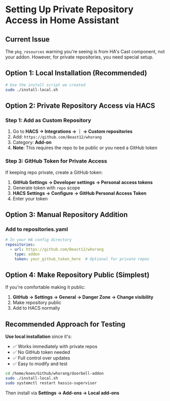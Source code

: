 # Setting Up Private Repository Access in Home Assistant

## Current Issue
The `pkg_resources` warning you're seeing is from HA's Cast component, not your addon. However, for private repositories, you need special setup.

## Option 1: Local Installation (Recommended)
```bash
# Use the install script we created
sudo ./install-local.sh
```

## Option 2: Private Repository Access via HACS

### Step 1: Add as Custom Repository
1. Go to **HACS → Integrations → ⋮ → Custom repositories**
2. Add: `https://github.com/Beast12/whorang`
3. Category: **Add-on**
4. **Note**: This requires the repo to be public or you need a GitHub token

### Step 3: GitHub Token for Private Access
If keeping repo private, create a GitHub token:

1. **GitHub Settings → Developer settings → Personal access tokens**
2. Generate token with `repo` scope
3. **HACS Settings → Configure → GitHub Personal Access Token**
4. Enter your token

## Option 3: Manual Repository Addition

### Add to repositories.yaml
```yaml
# In your HA config directory
repositories:
  - url: https://github.com/Beast12/whorang
    type: addon
    token: your_github_token_here  # Optional for private repos
```

## Option 4: Make Repository Public (Simplest)

If you're comfortable making it public:
1. **GitHub → Settings → General → Danger Zone → Change visibility**
2. Make repository public
3. Add to HACS normally

## Recommended Approach for Testing

**Use local installation** since it's:
- ✅ Works immediately with private repos
- ✅ No GitHub token needed  
- ✅ Full control over updates
- ✅ Easy to modify and test

```bash
cd /home/koen/Github/whorang/doorbell-addon
sudo ./install-local.sh
sudo systemctl restart hassio-supervisor
```

Then install via **Settings → Add-ons → Local add-ons**

